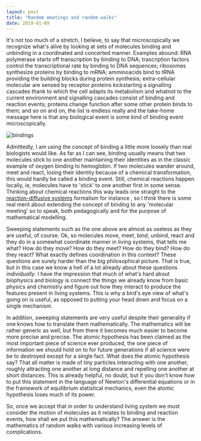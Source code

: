 ```yaml
---
layout: post
title: "Random meetings and random walks"
date: 2019-01-09
---
```


It's not too much of a stretch, I believe, to say that microscopically we recognize what's alive by looking at sets of molecules binding and unbinding in a coordinated and concerted manner. Examples abound: RNA polymerase starts off transcription by binding to DNA; trascription factors control the transcriptional rate by binding to DNA sequences; ribosomes synthesize proteins by binding to mRNA; amminoacids bind to tRNA providing the building blocks during protein synthesis; extra-cellular molecular are sensed by receptor proteins kickstarting a signalling cascades thank to which the cell adapts its metabolism and whatnot to the current environment and signalling cascades consist of binding and reaction events; proteins change function after some other protein binds to them; and so on and on, the list is endless really and the take-home message here is that any biological event is some kind of binding event microscopically.

<img src="{{ site.url }}/blog/img/2019-01-09-bindings.png" class="center" alt="bindings" />

<!--![bindings]({{ site.url }}/blog/img/2019-01-09-bindings.jpg =50x150)--> 

Admittedly, I am using the concept of binding a little more loosely than real biologists would like. As far as I can see, binding usually means that two molecules stick to one another maintaining their identities as in the classic example of oxygen binding to hemoglobin. If two molecules wander around, meet and react, losing their identity because of a chemical transformation, this would hardly be called a binding event. Still, chemical reactions happen locally, ie, molecules have to 'stick' to one another first in some sense. Thinking about chemical reactions this way leads one straight to the [reaction-diffusive systems](<https://en.wikipedia.org/wiki/Reaction%E2%80%93diffusion_system>) formalism for instance , so I think there is some real merit about extending the concept of binding to any 'molecular meeting' so to speak, both pedagogically and for the purpose of mathematical modelling.
	
Sweeping statements such as the one above are almost as useless as they are useful, of course. Ok, so molecules move, meet, bind, unbind, react and they do in a somewhat coordinate manner in living systems, that tells me what? How do they move? How do they meet? How do they bind? How do they react? What exactly defines coordination in this context? These questions are surely harder than the big philosophical picture. That is true, but in this case we know a hell of a lot already about these questions *individually*. I have the impression that much of what's hard about biophysics and biology is connect the things we already know from basic physics and chemistry and figure out how they interact to produce the features present in living systems. This is why a bird's eye view of what's going on is useful, as opposed to putting your head down and focus on a single mechanism.

In addition, sweeping statements are very useful despite their generality if one knows how to translate them mathematically. The mathematics will be rather generic as well, but from there it becomes much easier to become more precise and precise. The atomic hypothesis has been claimed as the most important piece of science ever produced, the one piece of information we should hold on to for future generations if all science were be to destroyed except for a single fact. What does the atomic hypothesis say? That all matter is made of tiny particles interacting with one another, roughly attracting one another at long distance and repelling one another at short distances. This is already helpful, no doubt, but if you don't know how to put this statement in the language of Newton's differential equations or in the framework of equilibrium statistical mechanics, even the atomic hypothesis loses much of its power. 

So, once we accept that in order to understand living system we must consider the motion of molecules as it relates to binding and reaction events, how shall we put this mathematically? The answer is the mathematics of random walks with various increasing levels of complications.
